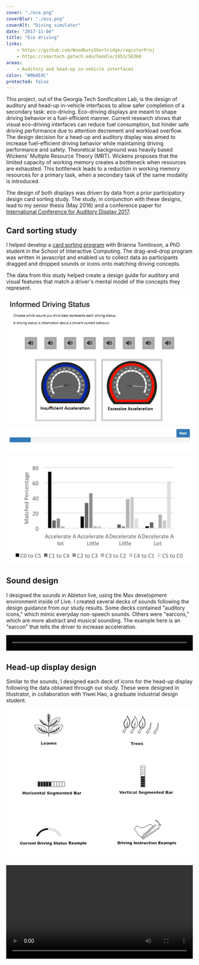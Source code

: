 ```yaml
---
cover: "./eco.png"
coverBlur: "./eco.png"
coverAlt: "Diving simulator"
date: "2017-11-04"
title: "Eco driving"
links:
    - https://github.com/WoodburyShortridge/registerProj
    - https://smartech.gatech.edu/handle/1853/58360
areas:
    - Auditory and head-up in-vehicle interfaces
color: "#06AE4C"
protected: false
---
```


This project, out of the Georgia Tech Sonification Lab, is the design of auditory and head-up in-vehicle interfaces to allow safer completion of a secondary task: eco-driving. Eco-driving displays are meant to shape driving behavior in a fuel-efficient manner. Current research shows that visual eco-driving interfaces can reduce fuel consumption, but hinder safe driving performance due to attention decrement and workload overflow. The design decision for a head-up and auditory display was aimed to increase fuel-efficient driving behavior while maintaining driving performance and safety. Theoretical background was heavily based Wickens’ Multiple Resource Theory (MRT). Wickens proposes that the limited capacity of working memory
creates a bottleneck when resources are exhausted. This bottleneck leads to a reduction in working memory resources for a primary task, when a secondary task of the same modality is introduced.  

The design of both displays was driven by data from a prior participatory design card sorting study. The study, in conjunction with these designs, lead to my senior thesis (May 2016) and a conference paper for [International Conference for Auditory Display 2017](https://smartech.gatech.edu/handle/1853/58360).

## Card sorting study

I helped develop a [card sorting program](https://github.com/WoodburyShortridge/eco-driving-testing) with Brianna Tomlinson, a PhD student in the School of Interactive Computing. The drag-and-drop program was written in javascript and enabled us to collect data as participants dragged and dropped sounds or icons onto matching driving concepts.

The data from this study helped create a design guide for auditory and visual features that match a driver's mental model of the concepts they represent.

![screen shot from drag and drop program](./drags.png)


![graph showing results of musical scales to concepts](./graph1.png)

## Sound design

I designed the sounds in Ableton live, using the Max development environment inside of Live. I created several decks of sounds following the design guidance from our study results. Some decks contained "auditory icons," which mimic everyday non-speech sounds. Others were "earcons," which are more abstract and musical sounding. The example here is an "earcon" that tells the driver to increase acceleration.

<video controls="controls" style="width: 100%; height: 3em; "><source src="https://raw.githubusercontent.com/WoodburyShortridge/registerProj/master/sounds/C4-Up.wav" type="audio/wav"></video>

## Head-up display design

Similar to the sounds, I designed each deck of icons for the head-up display following the data obtained through our study. These were designed in Illustrator, in collaboration with Yiwei Hao, a graduate industrial design student.

![](./huds.png)

<video controls="" style="width: 100%;"><source src="https://woodburyshortridge.github.io/registerProj/video/ecoDriving.mp4" type="video/mp4"></video>
